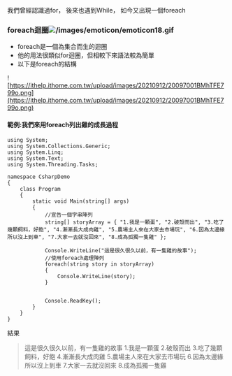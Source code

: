 我們曾經認識過for，
後來也遇到While，
如今又出現一個foreach

### foreach迴圈![/images/emoticon/emoticon18.gif](/images/emoticon/emoticon18.gif)
* foreach是一個為集合而生的迴圈
* 他的用法很類似for迴圈，但相較下來語法較為簡單
* 以下是foreach的結構

![https://ithelp.ithome.com.tw/upload/images/20210912/20097001BMhTFE799o.png](https://ithelp.ithome.com.tw/upload/images/20210912/20097001BMhTFE799o.png)

#### 範例:我們來用foreach列出雞的成長過程
```
using System;
using System.Collections.Generic;
using System.Linq;
using System.Text;
using System.Threading.Tasks;

namespace CsharpDemo
{
    class Program
    {
        static void Main(string[] args)
        {
            //宣告一個字串陣列
            string[] storyArray = { "1.我是一顆蛋", "2.破殼而出", "3.吃了幾顆飼料，好飽", "4.漸漸長大成肉雞", "5.農場主人來在大家去市場玩", "6.因為太邊緣所以沒上到車", "7.大家一去就沒回來", "8.成為孤獨一隻雞" };

            Console.WriteLine("這是很久很久以前，有一隻雞的故事");
            //使用foreach處理陣列
            foreach(string story in storyArray)
            {
                Console.WriteLine(story);
            }


            Console.ReadKey();
        }
    }
}
```

結果
>這是很久很久以前，有一隻雞的故事
1.我是一顆蛋
2.破殼而出
3.吃了幾顆飼料，好飽
4.漸漸長大成肉雞
5.農場主人來在大家去市場玩
6.因為太邊緣所以沒上到車
7.大家一去就沒回來
8.成為孤獨一隻雞

